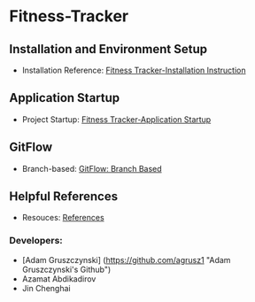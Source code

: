 # Fitness-Tracker

## Installation and Environment Setup
* Installation Reference: [Fitness Tracker-Installation Instruction]

## Application Startup
* Project Startup: [Fitness Tracker-Application Startup]

## GitFlow
* Branch-based: [GitFlow: Branch Based]

## Helpful References
* Resouces: [References]

### Developers:
* [Adam Gruszczynski] (https://github.com/agrusz1 "Adam Gruszczynski's Github")
* Azamat Abdikadirov
* Jin Chenghai

[Fitness Tracker-Installation Instruction]: https://docs.google.com/document/d/1hLBrs8uGetZvZdlCgjp_9BqHHWTzG0pi9vs8-C9BYj4/edit?usp=sharing "Fitness Tracker-Installation Instruction Google Doc"
[Fitness Tracker-Application Startup]: https://docs.google.com/document/d/19WyQP-Vi1JfnQoRQPqHTGIpaCogYTnJtlDgPGQgpREw/edit?usp=sharing "Fitness Tracker-Application Startup Google Doc"
[GitFlow: Branch Based]: https://docs.google.com/drawings/d/1ANZTID67H_mmf_MTYSxlZE2KNc95_cqfgqBhZ8PyLn4/edit?usp=sharing "GitFlow: Branch Based Google Draw"
[References]: https://docs.google.com/document/d/1DTWOU-ljncRoRfbeT8plEgTmxuofk83EZIA4vlmJsIc/edit?usp=sharing "References Google Doc"

